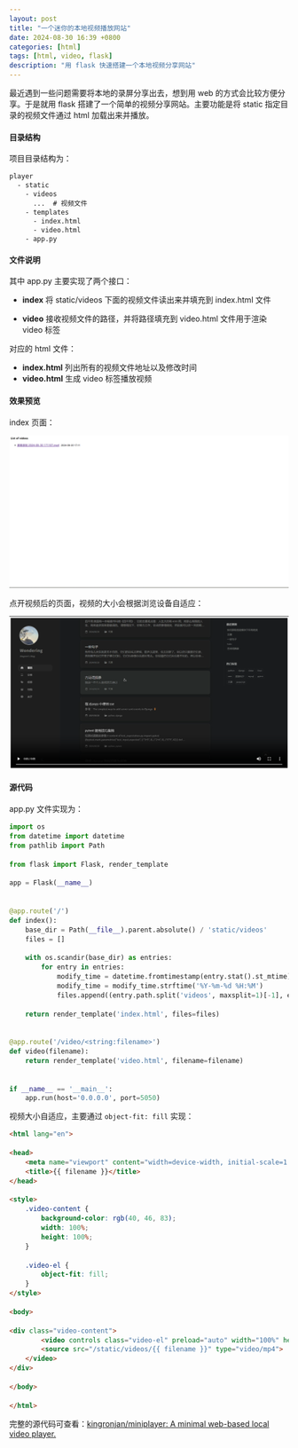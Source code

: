 ```yaml
---
layout: post
title: "一个迷你的本地视频播放网站"
date: 2024-08-30 16:39 +0800
categories: [html]
tags: [html, video, flask]
description: "用 flask 快速搭建一个本地视频分享网站"
---
```




最近遇到一些问题需要将本地的录屏分享出去，想到用 web 的方式会比较方便分享。于是就用 flask 搭建了一个简单的视频分享网站。主要功能是将 static 指定目录的视频文件通过 html 加载出来并播放。

#### 目录结构

项目目录结构为：

```
player
  - static
    - videos
	  ...  # 视频文件
    - templates
	  - index.html
	  - video.html
    - app.py
```



#### 文件说明

其中 app.py 主要实现了两个接口：

- **index** 将 static/videos 下面的视频文件读出来并填充到 index.html 文件

- **video** 接收视频文件的路径，并将路径填充到 video.html 文件用于渲染 video 标签

  

对应的 html 文件：

- **index.html** 列出所有的视频文件地址以及修改时间
- **video.html** 生成 video 标签播放视频



#### 效果预览

index 页面：

![index](assets/images/miniplayer-index.png)

点开视频后的页面，视频的大小会根据浏览设备自适应：

![video](assets/images/miniplayer-detail.png)



#### 源代码

app.py 文件实现为：

```python
import os
from datetime import datetime
from pathlib import Path

from flask import Flask, render_template

app = Flask(__name__)


@app.route('/')
def index():
    base_dir = Path(__file__).parent.absolute() / 'static/videos'
    files = []

    with os.scandir(base_dir) as entries:
        for entry in entries:
            modify_time = datetime.fromtimestamp(entry.stat().st_mtime)
            modify_time = modify_time.strftime('%Y-%m-%d %H:%M')
            files.append((entry.path.split('videos', maxsplit=1)[-1], entry.name, modify_time))

    return render_template('index.html', files=files)


@app.route('/video/<string:filename>')
def video(filename):
    return render_template('video.html', filename=filename)


if __name__ == '__main__':
    app.run(host='0.0.0.0', port=5050)
```



视频大小自适应，主要通过 `object-fit: fill` 实现：

```html
<html lang="en">

<head>
    <meta name="viewport" content="width=device-width, initial-scale=1.0">
    <title>{{ filename }}</title>
</head>

<style>
    .video-content {
        background-color: rgb(40, 46, 83);
        width: 100%;
        height: 100%;
    }

    .video-el {
        object-fit: fill;
    }
</style>

<body>

<div class="video-content">
        <video controls class="video-el" preload="auto" width="100%" height="100%">
        <source src="/static/videos/{{ filename }}" type="video/mp4">
    </video>
</div>

</body>

</html>
```



完整的源代码可查看：[kingronjan/miniplayer: A minimal web-based local video player.](https://github.com/kingronjan/miniplayer)



